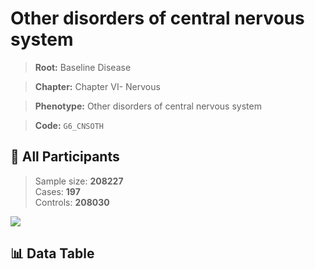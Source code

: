 # Other disorders of central nervous system

> **Root:** Baseline Disease  

> **Chapter:** Chapter VI- Nervous  

> **Phenotype:** Other disorders of central nervous system  

> **Code:** `G6_CNSOTH`

## 🧪 All Participants  
> Sample size: **208227**  
> Cases: **197**  
> Controls: **208030**
<img src="/Sensitive/Figures/ALL/Incidence/G6_CNSOTH.png"/>

## 📊 Data Table
<CsvTableMRF src="/Sensitive/Data/ALL/Incidence/COX_G6_CNSOTH.csv"/>

